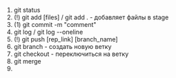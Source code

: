 1. git status
2. (!) git add [files] / git add . - добавляет файлы в stage
3. (1) git commit -m "comment"
4. git log / git log --oneline
5. (!) git push [rep_link] [branch_name]
6. git branch - создать новую ветку
7. git checkout - переключиться на ветку
8. git merge
9. 


